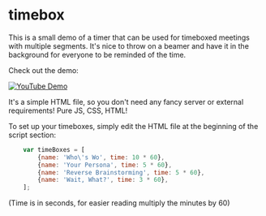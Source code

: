 # timebox
This is a small demo of a timer that can be used for timeboxed meetings with multiple segments. It's nice to throw on a beamer and have it in the background for everyone to be reminded of the time.

Check out the demo:

[![YouTube Demo](https://img.youtube.com/vi/HgjwBcZYOXs/0.jpg)](https://youtu.be/HgjwBcZYOXs)


It's a simple HTML file, so you don't need any fancy server or external requirements! Pure JS, CSS, HTML!

To set up your timeboxes, simply edit the HTML file at the beginning of the script section:
```js
    var timeBoxes = [
        {name: 'Who\'s Wo', time: 10 * 60},
        {name: 'Your Persona', time: 5 * 60},
        {name: 'Reverse Brainstorming', time: 5 * 60},
        {name: 'Wait, What?', time: 3 * 60},
    ];
```
(Time is in seconds, for easier reading multiply the minutes by 60)
